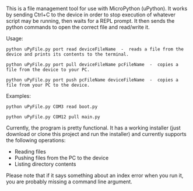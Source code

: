 This is a file management tool for use with MicroPython (uPython). It works by sending Ctrl+C to the device in order to stop execution of whatever script may be running, then waits for a REPL prompt. It then sends the python commands to open the correct file and read/write it.

Usage:

`python uPyFile.py port read deviceFileName  -  reads a file from the device and prints its contents to the terminal.`

`python uPyFile.py port pull deviceFileName pcFileName  -  copies a file from the device to your PC.`

`python uPyFile.py port push pcFileName deviceFileName  -  copies a file from your PC to the device.`

Examples:

`python uPyFile.py COM3 read boot.py`

`python uPyFile.py COM12 pull main.py`

Currently, the program is pretty functional. It has a working installer (just download or clone this project and run the installer) and currently supports the following operations:

* Reading files
* Pushing files from the PC to the device
* Listing directory contents

Please note that if it says something about an index error when you run it, you are probably missing a command line argument.